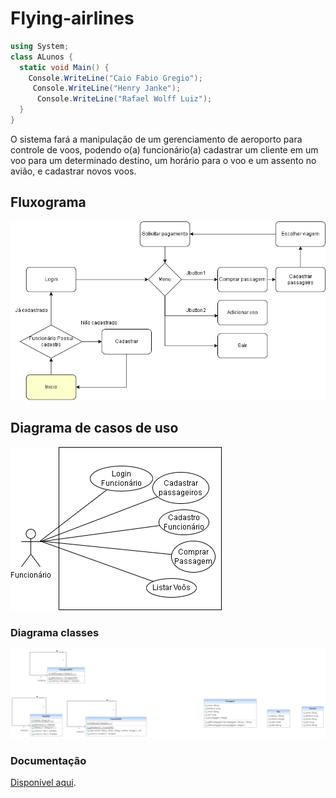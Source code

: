 # Flying-airlines

```C#
using System;
class ALunos {
  static void Main() {
    Console.WriteLine("Caio Fabio Gregio");
     Console.WriteLine("Henry Janke");
      Console.WriteLine("Rafael Wolff Luiz");
  }
}

```

O sistema fará a manipulação de um gerenciamento de aeroporto para controle de voos, podendo o(a) funcionário(a) cadastrar um cliente em um voo para um determinado destino, um horário para o voo e um assento no avião, e cadastrar novos voos. 

## Fluxograma
![telas (1)](https://github.com/caio-chzz/Estudodecaso/blob/main/Diagrama.png)

## Diagrama de casos de uso
![Diagrama em branco (5)](https://github.com/caio-chzz/Estudodecaso/blob/main/Diagrama%20de%20casos%20de%20uso.png)

### Diagrama classes
![Captura de tela 2023-06-19 200434](https://github.com/caio-chzz/Estudodecaso/blob/main/aeroportoPDS.umlcd.png)

### Documentação

[Disponível aqui](https://docs.google.com/document/d/1NIBJTZUWSYdOJdejlKkVt5y2_Trsm-snSZuJPwlIJGQ/edit?usp=sharing).
